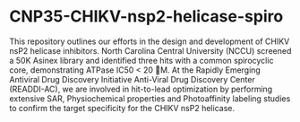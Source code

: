 # CNP35-CHIKV-nsp2-helicase-spiro
This repository outlines our efforts in the design and development of CHIKV nsP2 helicase inhibitors. North Carolina Central University (NCCU) screened a 50K Asinex library and identified three hits with a common spirocyclic core, demonstrating ATPase IC50 < 20 M. At the Rapidly Emerging Antiviral Drug Discovery Initiative Anti-Viral Drug Discovery Center (READDI-AC), we are involved in hit-to-lead optimization by performing extensive SAR, Physiochemical properties and Photoaffinity labeling studies to confirm the target specificity for the CHIKV nsP2 helicase. 

